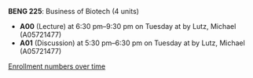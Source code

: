 **BENG 225**: Business of Biotech (4 units)

- **A00** (Lecture) at 6:30 pm–9:30 pm on Tuesday at   by Lutz, Michael (A05721477)
- **A01** (Discussion) at 5:30 pm–6:30 pm on Tuesday at   by Lutz, Michael (A05721477)

[Enrollment numbers over time](./BENG225.tsv)
